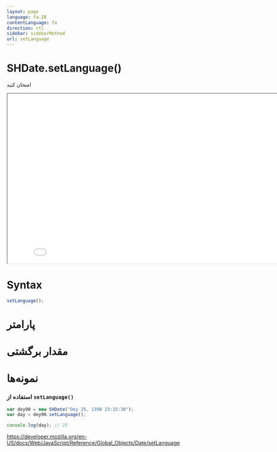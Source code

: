 ```yaml
---
layout: page
language: fa-IR
contentLanguage: fa
direction: rtl
sidebar: sidebarMethod
url: setLanguage
---
```


# SHDate.setLanguage()

امتحان کنید

<iframe style="width: 830px; height: 460px;" src="/SHDateTime-js/examples/live.html?function=setLanguage" title="MDN Web Docs Interactive Example" loading="lazy"></iframe>
<br/>

# Syntax

```js
setLanguage();
```

# پارامتر

# مقدار برگشتی

# نمونه‌ها

### استفاده از <code dir="ltr">setLanguage()</code>

```js
var dey90 = new SHDate("Dey 25, 1390 23:15:30");
var day = dey90.setLanguage();

console.log(day); // 25
```

https://developer.mozilla.org/en-US/docs/Web/JavaScript/Reference/Global_Objects/Date/setLanguage
